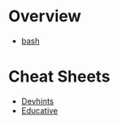 # Overview

- [bash](https://www.gnu.org/software/bash)

# Cheat Sheets

- [Devhints](https://devhints.io/bash)
- [Educative](https://www.educative.io/blog/bash-shell-command-cheat-sheet)
